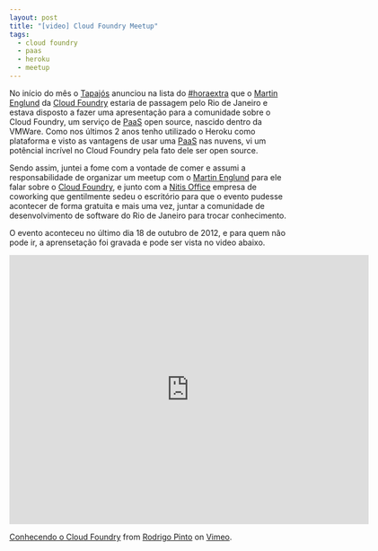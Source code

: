 ```yaml
---
layout: post
title: "[video] Cloud Foundry Meetup"
tags:
  - cloud foundry
  - paas
  - heroku
  - meetup
---
```


No início do mês o [Tapajós](http://twitter.com/tapajos) anunciou na lista do [#horaextra](http://horaextra.org) que o [Martin Englund][1] da [Cloud Foundry][2] estaria de passagem pelo Rio de Janeiro e estava disposto a fazer uma apresentação para a comunidade sobre o Cloud Foundry, um serviço de [PaaS][3] open source, nascido dentro da VMWare. Como nos últimos 2 anos tenho utilizado o Heroku como plataforma e visto as vantagens de usar uma [PaaS][3] nas nuvens, vi um potêncial incrível no Cloud Foundry pela fato dele ser open source.

Sendo assim, juntei a fome com a vontade de comer e assumi a responsabilidade de organizar um meetup com o [Martin Englund][1] para ele falar sobre o [Cloud Foundry][2], e junto com a [Nitis Office][4] empresa de coworking que gentilmente sedeu o escritório para que o evento pudesse acontecer de forma gratuita e mais uma vez, juntar a comunidade de desenvolvimento de software do Rio de Janeiro para trocar conhecimento.

O evento aconteceu no último dia 18 de outubro de 2012, e para quem não pode ir, a aprensetação foi gravada e pode ser vista no video abaixo.

<p><iframe src="http://player.vimeo.com/video/52576884?badge=0" width="640" height="480" frameborder="0" webkitAllowFullScreen mozallowfullscreen allowFullScreen></iframe>
<p><a href="http://vimeo.com/52576884">Conhecendo o Cloud Foundry</a> from <a href="http://vimeo.com/rodrigoospinto">Rodrigo Pinto</a> on <a href="http://vimeo.com">Vimeo</a>.</p>
</p>

[1]: http://twitter.com/pmenglund
[2]: http://cloudfoundry.com
[3]: http://en.wikipedia.org/wiki/Platform_as_a_service
[4]: http://www.nitisoffice.com.br/